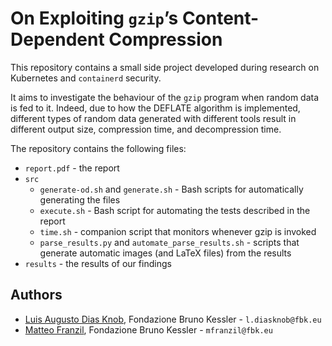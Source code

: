 # On Exploiting `gzip`’s Content-Dependent Compression

This repository contains a small side project developed during research on Kubernetes and `containerd` security.

It aims to investigate the behaviour of the `gzip` program when random data is fed to it. Indeed, due to how the DEFLATE algorithm is implemented, different types of random data generated with different tools result in different output size, compression time, and decompression time.

The repository contains the following files:

- `report.pdf` - the report
- `src`
  - `generate-od.sh` and `generate.sh` - Bash scripts for automatically generating the files 
  - `execute.sh` - Bash script for automating the tests described in the report
  - `time.sh` - companion script that monitors whenever gzip is invoked
  - `parse_results.py` and `automate_parse_results.sh` - scripts that generate automatic images (and LaTeX files) from the results
- `results` - the results of our findings

## Authors

- [Luis Augusto Dias Knob](https://github.com/luisdknob), Fondazione Bruno Kessler - `l.diasknob@fbk.eu`
- [Matteo Franzil](https://github.com/mfranzil), Fondazione Bruno Kessler - `mfranzil@fbk.eu`
